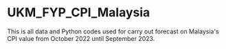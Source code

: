 # UKM_FYP_CPI_Malaysia
This is all data and Python codes used for carry out forecast on Malaysia's CPI value from October 2022 until September 2023.
